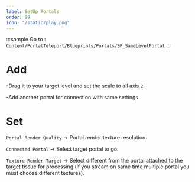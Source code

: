 ```yaml
---
label: SetUp Portals
order: 99
icon: "/static/play.png"
---
```


<style>
    .sample {
        text-align: center;
        color: #1956AF;
        border-radius: 10px;
        background-color: #ff9500;
        border: 1px solid #1956AF;
        padding-top: 20px;
        margin-bottom: 20px;
    }
</style>


:::sample
Go to :  `Content/PortalTeleport/Blueprints/Portals/BP_SameLevelPortal`
:::

# Add

-Drag it to your target level and set the scale to all axis `2`.

-Add another portal for connection with same settings


# Set

`Portal Render Quality` -> Portal render texture resolution.

`Connected Portal` -> Select target portal to go.

`Texture Render Target` -> Select different from the portal attached to the target tissue for processing.(if you stream on same time multiple portal you must choose different textures).

